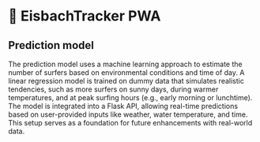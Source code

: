 # 🌊 EisbachTracker PWA

## Prediction model

The prediction model uses a machine learning approach to estimate the number of surfers based on environmental conditions and time of day. A linear regression model is trained on dummy data that simulates realistic tendencies, such as more surfers on sunny days, during warmer temperatures, and at peak surfing hours (e.g., early morning or lunchtime). The model is integrated into a Flask API, allowing real-time predictions based on user-provided inputs like weather, water temperature, and time. This setup serves as a foundation for future enhancements with real-world data.
